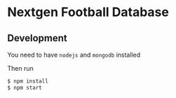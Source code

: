 # Nextgen Football Database

## Development

You need to have `nodejs` and `mongodb` installed

Then run

```sh
$ npm install
$ npm start
```
